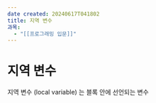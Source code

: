 ```yaml
---
date created: 20240617T041802
title: 지역 변수
과목:
  - "[[프로그래밍 입문]]"
---
```


# 지역 변수

지역 변수 (local variable) 는 블록 안에 선언되는 변수
